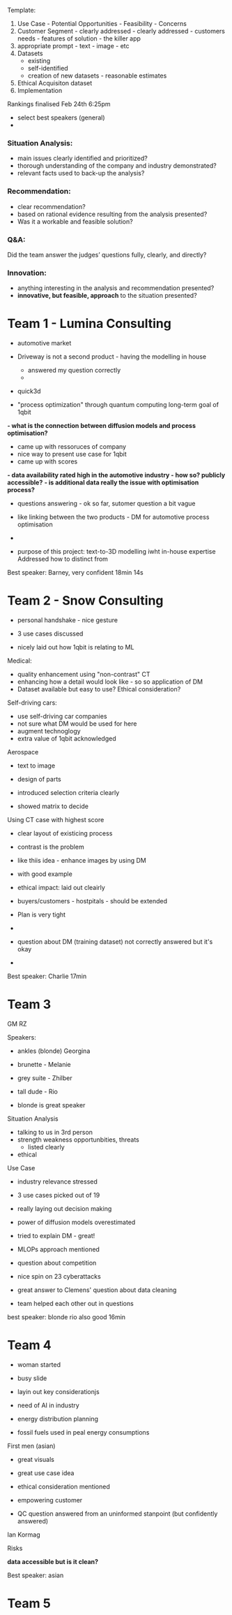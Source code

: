 Template:

1) Use Case - Potential Opportunities - Feasibility - Concerns
2) Customer Segment - clearly addressed
		- clearly addressed
		- customers needs
		- features of solution - the killer app
3) appropriate prompt - text - image - etc
4) Datasets
	- existing
	- self-identified
	- creation of new datasets - reasonable estimates
5) Ethical Acquisiton dataset
6) Implementation

Rankings finalised Feb 24th 6:25pm

- select best speakers (general)
-


### Situation Analysis: 
- main issues clearly identified and prioritized? 
- thorough understanding of the company and industry demonstrated? 
- relevant facts used to back-up the analysis?

### Recommendation: 
- clear recommendation?
- based on rational evidence resulting from the analysis presented?
- Was it a workable and feasible solution?

### Q&A:  
Did the team answer the judges’ questions fully, clearly, and directly?

### Innovation:  
- anything interesting in the analysis and recommendation presented?
- **innovative, but feasible, approach** to the situation presented?


# Team 1 - Lumina Consulting
- automotive market 
- Driveway is not a second product - having the modelling in house
	- answered my question correctly
	- 

- quick3d
- "process optimization" through quantum computing long-term goal of 1qbit

**- what is the connection between diffusion models and process optimisation?**

- came up with ressoruces of company
- nice way to present use case for 1qbit
- came up with scores 

**- data availability rated high in the automotive industry - how so? publicly accessible?**
**- is additional data really the issue with optimisation process?** 

- questions answering - ok so far, sutomer question a bit vague
- like linking between the two products - DM for automotive process optimisation
- 


- purpose of this project: text-to-3D modelling iwht in-house expertise
Addressed how to distinct from 


Best speaker: Barney, very confident
18min 14s



# Team 2 - Snow Consulting

- personal handshake - nice gesture


- 3 use cases discussed
- nicely laid out how 1qbit is relating to ML

Medical:
- quality enhancement using "non-contrast" CT
- enhancing how a detail would look like - so so application of DM
- Dataset available but easy to use? Ethical consideration?

Self-driving cars:
- use self-driving car companies
- not sure what DM would be used for here
- augment technoglogy
- extra value of 1qbit acknowledged

Aerospace
- text to image
- design of parts

- introduced selection criteria clearly
- showed matrix  to decide

Using CT case with highest score


- clear layout of existicing process
- contrast is the problem
- like thiis idea - enhance images by using DM
- with good example
- ethical impact: laid out cleairly

- buyers/customers - hostpitals - should be extended
- Plan is very tight
- 

- question about DM (training dataset) not correctly answered but it's okay
- 



Best speaker: Charlie
17min


# Team 3 

GM RZ 

Speakers:
- ankles (blonde) Georgina
- brunette - Melanie
- grey suite -  Zhilber
- tall dude - Rio

- blonde is great speaker

Situation Analysis
- talking to us in 3rd person
- strength weakness opportunbities, threats
	- listed clearly
- ethical 


Use Case
- industry relevance stressed
- 3 use cases picked out of 19
- really laying out decision making
- power of diffusion models overestimated 

- tried to explain DM - great!
- MLOPs approach mentioned

- question about competition
- nice spin on 23 cyberattacks 

- great answer to Clemens' question about data cleaning
- team helped each other out in questions



best speaker: blonde
rio also good
16min



# Team 4

- woman started



- busy slide
- layin out key considerationjs
- need of AI in industry
- energy distribution planning
- fossil fuels used in peal energy consumptions


First men (asian)
- great visuals

- great use case idea 
- ethical consideration mentioned


- empowering customer

- QC question answered from an uninformed stanpoint (but confidently answered)


Ian
Kormag

Risks





**data accessible but is it clean?**




Best speaker: asian




# Team 5






